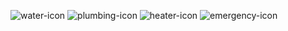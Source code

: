 ![water-icon](https://github.com/user-attachments/assets/4aa63eae-8833-43ab-a1e9-0fc8e297e85a)
![plumbing-icon](https://github.com/user-attachments/assets/8af964f1-8807-42c0-8a66-002417a0cd35)
![heater-icon](https://github.com/user-attachments/assets/1b479ff9-1d64-4e69-ba8b-d69f1d002fa3)
![emergency-icon](https://github.com/user-attachments/assets/5f9e27f9-4910-4f14-b5b0-cb76e6d6b4dd)
